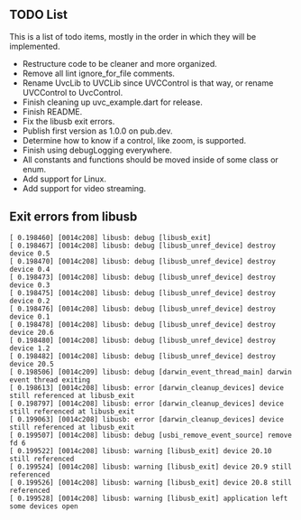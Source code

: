 ## TODO List
This is a list of todo items, mostly in the order in which they will be implemented.

- Restructure code to be cleaner and more organized.
- Remove all lint ignore_for_file comments.
- Rename UvcLib to UVCLib since UVCControl is that way, or rename UVCControl to UvcControl.
- Finish cleaning up uvc_example.dart for release.
- Finish README.
- Fix the libusb exit errors.
- Publish first version as 1.0.0 on pub.dev.
- Determine how to know if a control, like zoom, is supported.
- Finish using debugLogging everywhere.
- All constants and functions should be moved inside of some class or enum.
- Add support for Linux.
- Add support for video streaming.

## Exit errors from libusb
```
[ 0.198460] [0014c208] libusb: debug [libusb_exit]  
[ 0.198467] [0014c208] libusb: debug [libusb_unref_device] destroy device 0.5
[ 0.198470] [0014c208] libusb: debug [libusb_unref_device] destroy device 0.4
[ 0.198473] [0014c208] libusb: debug [libusb_unref_device] destroy device 0.3
[ 0.198475] [0014c208] libusb: debug [libusb_unref_device] destroy device 0.2
[ 0.198476] [0014c208] libusb: debug [libusb_unref_device] destroy device 0.1
[ 0.198478] [0014c208] libusb: debug [libusb_unref_device] destroy device 20.6
[ 0.198480] [0014c208] libusb: debug [libusb_unref_device] destroy device 1.2
[ 0.198482] [0014c208] libusb: debug [libusb_unref_device] destroy device 20.5
[ 0.198506] [0014c209] libusb: debug [darwin_event_thread_main] darwin event thread exiting
[ 0.198613] [0014c208] libusb: error [darwin_cleanup_devices] device still referenced at libusb_exit
[ 0.198797] [0014c208] libusb: error [darwin_cleanup_devices] device still referenced at libusb_exit
[ 0.199063] [0014c208] libusb: error [darwin_cleanup_devices] device still referenced at libusb_exit
[ 0.199507] [0014c208] libusb: debug [usbi_remove_event_source] remove fd 6
[ 0.199522] [0014c208] libusb: warning [libusb_exit] device 20.10 still referenced
[ 0.199524] [0014c208] libusb: warning [libusb_exit] device 20.9 still referenced
[ 0.199526] [0014c208] libusb: warning [libusb_exit] device 20.8 still referenced
[ 0.199528] [0014c208] libusb: warning [libusb_exit] application left some devices open
```
